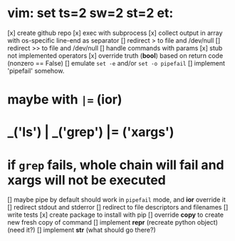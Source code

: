 # vim: set ts=2 sw=2 st=2 et:

[x] create github repo
[x] exec with subprocess
[x] collect output in array with os-specific line-end as separator
[] redirect > to file and /dev/null
[] redirect >> to file and /dev/null
[] handle commands with params
[x] stub not implemented operators
[x] override truth (__bool__) based on return code (nonzero == False)
[] emulate `set -e` and/or `set -o pipefail`
[] implement 'pipefail' somehow.
#       maybe with `|=` (__ior__)
#       _('ls') | _('grep') |= ('xargs')
#       if `grep` fails, whole chain will fail and xargs will not be executed
[] maybe pipe by default should work in `pipefail` mode, and __ior__ override it
[] redirect stdout and stderror
[] redirect to file descriptors and filenames
[] write tests
[x] create package to install with pip
[] override __copy__ to create new fresh copy of command
[] implement __repr__ (recreate python object) (need it?)
[] implement __str__ (what should go there?)

